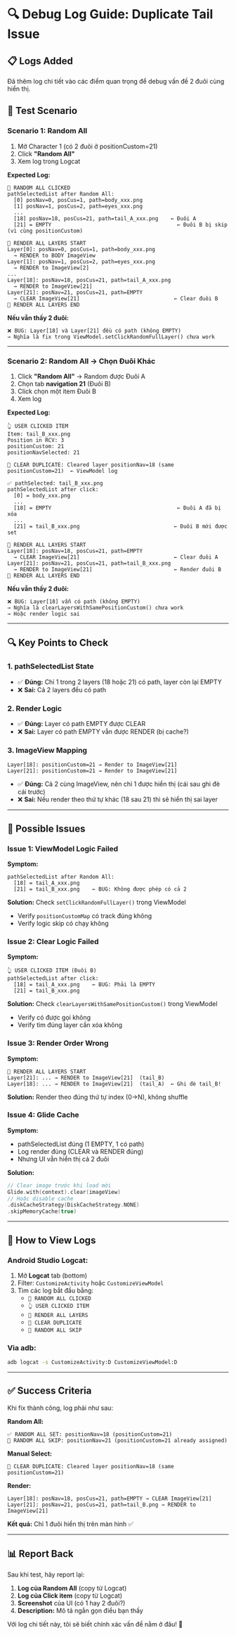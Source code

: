 # 🔍 Debug Log Guide: Duplicate Tail Issue

## 📋 Logs Added

Đã thêm log chi tiết vào các điểm quan trọng để debug vấn đề 2 đuôi cùng hiển thị.

## 🎯 Test Scenario

### Scenario 1: Random All
1. Mở Character 1 (có 2 đuôi ở positionCustom=21)
2. Click **"Random All"**
3. Xem log trong Logcat

**Expected Log:**
```
🎲 RANDOM ALL CLICKED
pathSelectedList after Random All:
  [0] posNav=0, posCus=1, path=body_xxx.png
  [1] posNav=1, posCus=2, path=eyes_xxx.png
  ...
  [18] posNav=18, posCus=21, path=tail_A_xxx.png    ← Đuôi A
  [21] = EMPTY                                        ← Đuôi B bị skip (vì cùng positionCustom)

🎨 RENDER ALL LAYERS START
Layer[0]: posNav=0, posCus=1, path=body_xxx.png
  → RENDER to BODY ImageView
Layer[1]: posNav=1, posCus=2, path=eyes_xxx.png
  → RENDER to ImageView[2]
...
Layer[18]: posNav=18, posCus=21, path=tail_A_xxx.png
  → RENDER to ImageView[21]
Layer[21]: posNav=21, posCus=21, path=EMPTY
  → CLEAR ImageView[21]                              ← Clear đuôi B
🎨 RENDER ALL LAYERS END
```

**Nếu vẫn thấy 2 đuôi:**
```
❌ BUG: Layer[18] và Layer[21] đều có path (không EMPTY)
→ Nghĩa là fix trong ViewModel.setClickRandomFullLayer() chưa work
```

---

### Scenario 2: Random All → Chọn Đuôi Khác

1. Click **"Random All"** → Random được Đuôi A
2. Chọn tab **navigation 21** (Đuôi B)
3. Click chọn một item Đuôi B
4. Xem log

**Expected Log:**
```
👆 USER CLICKED ITEM
Item: tail_B_xxx.png
Position in RCV: 3
positionCustom: 21
positionNavSelected: 21

🧹 CLEAR DUPLICATE: Cleared layer positionNav=18 (same positionCustom=21)  ← ViewModel log

✅ pathSelected: tail_B_xxx.png
pathSelectedList after click:
  [0] = body_xxx.png
  ...
  [18] = EMPTY                                        ← Đuôi A đã bị xóa
  ...
  [21] = tail_B_xxx.png                              ← Đuôi B mới được set

🎨 RENDER ALL LAYERS START
Layer[18]: posNav=18, posCus=21, path=EMPTY
  → CLEAR ImageView[21]                              ← Clear đuôi A
Layer[21]: posNav=21, posCus=21, path=tail_B_xxx.png
  → RENDER to ImageView[21]                          ← Render đuôi B
🎨 RENDER ALL LAYERS END
```

**Nếu vẫn thấy 2 đuôi:**
```
❌ BUG: Layer[18] vẫn có path (không EMPTY)
→ Nghĩa là clearLayersWithSamePositionCustom() chưa work
→ Hoặc render logic sai
```

---

## 🔍 Key Points to Check

### 1. pathSelectedList State
- ✅ **Đúng:** Chỉ 1 trong 2 layers (18 hoặc 21) có path, layer còn lại EMPTY
- ❌ **Sai:** Cả 2 layers đều có path

### 2. Render Logic
- ✅ **Đúng:** Layer có path EMPTY được CLEAR
- ❌ **Sai:** Layer có path EMPTY vẫn được RENDER (bị cache?)

### 3. ImageView Mapping
```
Layer[18]: positionCustom=21 → Render to ImageView[21]
Layer[21]: positionCustom=21 → Render to ImageView[21]
```
- ✅ **Đúng:** Cả 2 cùng ImageView, nên chỉ 1 được hiển thị (cái sau ghi đè cái trước)
- ❌ **Sai:** Nếu render theo thứ tự khác (18 sau 21) thì sẽ hiển thị sai layer

---

## 🐛 Possible Issues

### Issue 1: ViewModel Logic Failed
**Symptom:**
```
pathSelectedList after Random All:
  [18] = tail_A_xxx.png
  [21] = tail_B_xxx.png    ← BUG: Không được phép có cả 2
```

**Solution:** Check `setClickRandomFullLayer()` trong ViewModel
- Verify `positionCustomMap` có track đúng không
- Verify logic skip có chạy không

### Issue 2: Clear Logic Failed
**Symptom:**
```
👆 USER CLICKED ITEM (Đuôi B)
pathSelectedList after click:
  [18] = tail_A_xxx.png    ← BUG: Phải là EMPTY
  [21] = tail_B_xxx.png
```

**Solution:** Check `clearLayersWithSamePositionCustom()` trong ViewModel
- Verify có được gọi không
- Verify tìm đúng layer cần xóa không

### Issue 3: Render Order Wrong
**Symptom:**
```
🎨 RENDER ALL LAYERS START
Layer[21]: ... → RENDER to ImageView[21]  (tail_B)
Layer[18]: ... → RENDER to ImageView[21]  (tail_A)  ← Ghi đè tail_B!
```

**Solution:** Render theo đúng thứ tự index (0→N), không shuffle

### Issue 4: Glide Cache
**Symptom:**
- pathSelectedList đúng (1 EMPTY, 1 có path)
- Log render đúng (CLEAR và RENDER đúng)
- Nhưng UI vẫn hiển thị cả 2 đuôi

**Solution:** 
```kotlin
// Clear image trước khi load mới
Glide.with(context).clear(imageView)
// Hoặc disable cache
.diskCacheStrategy(DiskCacheStrategy.NONE)
.skipMemoryCache(true)
```

---

## 📱 How to View Logs

### Android Studio Logcat:
1. Mở **Logcat** tab (bottom)
2. Filter: `CustomizeActivity` hoặc `CustomizeViewModel`
3. Tìm các log bắt đầu bằng:
   - `🎲 RANDOM ALL CLICKED`
   - `👆 USER CLICKED ITEM`
   - `🎨 RENDER ALL LAYERS`
   - `🧹 CLEAR DUPLICATE`
   - `🧹 RANDOM ALL SKIP`

### Via adb:
```bash
adb logcat -s CustomizeActivity:D CustomizeViewModel:D
```

---

## ✅ Success Criteria

Khi fix thành công, log phải như sau:

**Random All:**
```
✅ RANDOM ALL SET: positionNav=18 (positionCustom=21)
🧹 RANDOM ALL SKIP: positionNav=21 (positionCustom=21 already assigned)
```

**Manual Select:**
```
🧹 CLEAR DUPLICATE: Cleared layer positionNav=18 (same positionCustom=21)
```

**Render:**
```
Layer[18]: posNav=18, posCus=21, path=EMPTY → CLEAR ImageView[21]
Layer[21]: posNav=21, posCus=21, path=tail_B.png → RENDER to ImageView[21]
```

**Kết quả:** Chỉ 1 đuôi hiển thị trên màn hình ✅

---

## 📊 Report Back

Sau khi test, hãy report lại:

1. **Log của Random All** (copy từ Logcat)
2. **Log của Click item** (copy từ Logcat)
3. **Screenshot** của UI (có 1 hay 2 đuôi?)
4. **Description:** Mô tả ngắn gọn điều bạn thấy

Với log chi tiết này, tôi sẽ biết chính xác vấn đề nằm ở đâu! 🎯

